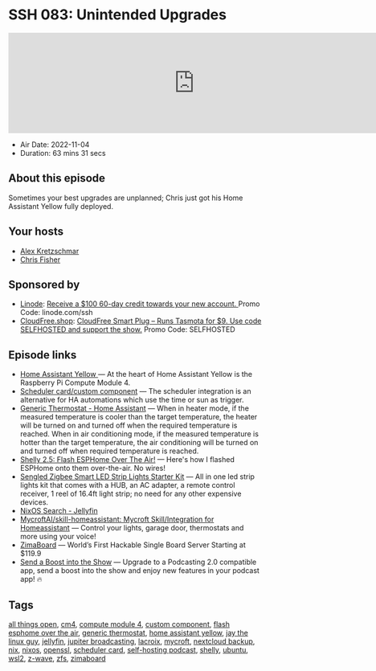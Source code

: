 # SSH 083: Unintended Upgrades

<iframe src="https://player.fireside.fm/v2/dUlrHQih+OrF9ky5U?theme=dark" width="740" height="200" frameborder="0" scrolling="no"></iframe>

* Air Date: 2022-11-04
* Duration: 63 mins 31 secs

## About this episode

Sometimes your best upgrades are unplanned;  Chris just got his Home Assistant Yellow fully deployed.

## Your hosts
* [Alex Kretzschmar](https://selfhosted.show/hosts/alexktz)
* [Chris Fisher](https://selfhosted.show/hosts/chrislas)

## Sponsored by

  * [Linode](https://linode.com/ssh): [Receive a $100 60-day credit towards your new account. ](https://linode.com/ssh) Promo Code: linode.com/ssh
  * [CloudFree.shop](https://cloudfree.shop/): [CloudFree Smart Plug – Runs Tasmota for $9. Use code SELFHOSTED and support the show.](https://cloudfree.shop/) Promo Code: SELFHOSTED



## Episode links

  * [Home Assistant Yellow ](https://www.crowdsupply.com/nabu-casa/home-assistant-yellow "Home Assistant Yellow ") — At the heart of Home Assistant Yellow is the Raspberry Pi Compute Module 4.
  * [Scheduler card/custom component](https://community.home-assistant.io/t/scheduler-card-custom-component/217458 "Scheduler card/custom component") — The scheduler integration is an alternative for HA automations which use the time or sun as trigger. 
  * [Generic Thermostat - Home Assistant](https://www.home-assistant.io/integrations/generic_thermostat/ "Generic Thermostat - Home Assistant") — When in heater mode, if the measured temperature is cooler than the target temperature, the heater will be turned on and turned off when the required temperature is reached. When in air conditioning mode, if the measured temperature is hotter than the target temperature, the air conditioning will be turned on and turned off when required temperature is reached. 
  * [Shelly 2.5: Flash ESPHome Over The Air!](https://savjee.be/blog/shelly-2.5-flash-esphome-over-the-air/ "Shelly 2.5: Flash ESPHome Over The Air!") — Here's how I flashed ESPHome onto them over-the-air. No wires!
  * [Sengled Zigbee Smart LED Strip Lights Starter Kit](https://www.amazon.com/dp/B08F1PDNFV "Sengled Zigbee Smart LED Strip Lights Starter Kit") — All in one led strip lights kit that comes with a HUB, an AC adapter, a remote control receiver, 1 reel of 16.4ft light strip; no need for any other expensive devices. 
  * [NixOS Search - Jellyfin](https://search.nixos.org/packages?channel=22.05&from=0&size=50&sort=relevance&type=packages&query=Jellyfin "NixOS Search - Jellyfin")
  * [MycroftAI/skill-homeassistant: Mycroft Skill/Integration for Homeassistant](https://github.com/MycroftAI/skill-homeassistant "MycroftAI/skill-homeassistant: Mycroft Skill/Integration for Homeassistant") — Control your lights, garage door, thermostats and more using your voice!
  * [ZimaBoard](https://www.zimaboard.com/ "ZimaBoard") — World’s First Hackable Single Board Server Starting at $119.9
  * [Send a Boost into the Show](https://podcastindex.org/apps?appTypes=app&elements=Value "Send a Boost into the Show") — Upgrade to a Podcasting 2.0 compatible app, send a boost into the show and enjoy new features in your podcast app! 🔥



## Tags

[all things open](https://selfhosted.show/tags/all%20things%20open), [cm4](https://selfhosted.show/tags/cm4), [compute module 4](https://selfhosted.show/tags/compute%20module%204), [custom component](https://selfhosted.show/tags/custom%20component), [flash esphome over the air](https://selfhosted.show/tags/flash%20esphome%20over%20the%20air), [generic thermostat](https://selfhosted.show/tags/generic%20thermostat), [home assistant yellow](https://selfhosted.show/tags/home%20assistant%20yellow), [jay the linux guy](https://selfhosted.show/tags/jay%20the%20linux%20guy), [jellyfin](https://selfhosted.show/tags/jellyfin), [jupiter broadcasting](https://selfhosted.show/tags/jupiter%20broadcasting), [lacroix](https://selfhosted.show/tags/lacroix), [mycroft](https://selfhosted.show/tags/mycroft), [nextcloud backup](https://selfhosted.show/tags/nextcloud%20backup), [nix](https://selfhosted.show/tags/nix), [nixos](https://selfhosted.show/tags/nixos), [openssl](https://selfhosted.show/tags/openssl), [scheduler card](https://selfhosted.show/tags/scheduler%20card), [self-hosting podcast](https://selfhosted.show/tags/self-hosting%20podcast), [shelly](https://selfhosted.show/tags/shelly), [ubuntu](https://selfhosted.show/tags/ubuntu), [wsl2](https://selfhosted.show/tags/wsl2), [z-wave](https://selfhosted.show/tags/z-wave), [zfs](https://selfhosted.show/tags/zfs), [zimaboard](https://selfhosted.show/tags/zimaboard)